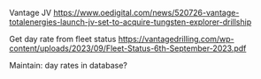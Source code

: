 

Vantage JV
https://www.oedigital.com/news/520726-vantage-totalenergies-launch-jv-set-to-acquire-tungsten-explorer-drillship


Get day rate from fleet status
https://vantagedrilling.com/wp-content/uploads/2023/09/Fleet-Status-6th-September-2023.pdf

Maintain: day rates in database?